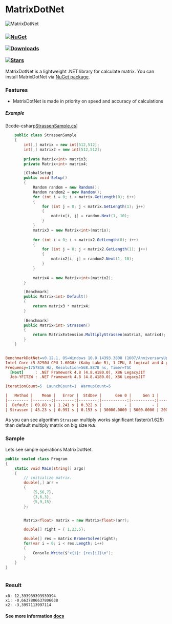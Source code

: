 # MatrixDotNet
![MatrixDotNet](https://github.com/toor1245/MatrixDotNet/blob/master/docs/MatrixDotNet.png)

<h3 text-align="center">

 
 [![NuGet](https://img.shields.io/nuget/v/MatrixDotNet.svg)](https://www.nuget.org/packages/MatrixDotNet/)
  
 [![Downloads](https://img.shields.io/nuget/dt/matrixdotnet.svg)](https://www.nuget.org/packages/MatrixDotNet/)
 
 [![Stars](https://img.shields.io/github/stars/toor1245/MatrixDotNet?color=brightgreen)](https://github.com/toor1245/MatrixDotNet/stargazers)
</h3>

MatrixDotNet is a lightweight .NET library for calculate matrix. You can install MatrixDotNet via [NuGet package](https://www.nuget.org/packages/MatrixDotNet/).

### Features
* MatrixDotNet is made in priority on speed and accuracy of calculations

##### Example 
[!code-csharp[StrassenSample.cs](https://github.com/toor1245/MatrixDotNet/blob/master/samples/Samples/Samples/StrassenSample.cs)]
```C#
    public class StrassenSample
    {
        int[,] matrix = new int[512,512];
        int[,] matrix2 = new int[512,512];
        
        private Matrix<int> matrix3;
        private Matrix<int> matrix4;

        [GlobalSetup]
        public void Setup()
        {
            Random random = new Random();
            Random random2 = new Random();
            for (int i = 0; i < matrix.GetLength(0); i++)
            {
                for (int j = 0; j < matrix.GetLength(1); j++)
                {
                    matrix[i, j] = random.Next(1, 10);
                }
            }
            matrix3 = new Matrix<int>(matrix);
            
            for (int i = 0; i < matrix2.GetLength(0); i++)
            {
                for (int j = 0; j < matrix2.GetLength(1); j++)
                {
                    matrix2[i, j] = random2.Next(1, 10);
                }
            }
            
            matrix4 = new Matrix<int>(matrix2);
        }

        [Benchmark]
        public Matrix<int> Default()
        {
            return matrix3 * matrix4;
        }
        
        [Benchmark]
        public Matrix<int> Strassen()
        {
            return MatrixExtension.MultiplyStrassen(matrix3, matrix4);
        }
    }
```

``` ini

BenchmarkDotNet=v0.12.1, OS=Windows 10.0.14393.3808 (1607/AnniversaryUpdate/Redstone1)
Intel Core i5-8250U CPU 1.60GHz (Kaby Lake R), 1 CPU, 8 logical and 4 physical cores
Frequency=1757816 Hz, Resolution=568.8878 ns, Timer=TSC
  [Host]     : .NET Framework 4.8 (4.8.4180.0), X86 LegacyJIT
  Job-YFITZW : .NET Framework 4.8 (4.8.4180.0), X86 LegacyJIT

IterationCount=5  LaunchCount=1  WarmupCount=5  

```

```ini
|   Method |    Mean |   Error |  StdDev |      Gen 0 |     Gen 1 |     Gen 2 | Allocated |
|--------- |--------:|--------:|--------:|-----------:|----------:|----------:|----------:|
|  Default | 69.88 s | 1.241 s | 0.322 s |          - |         - |         - |   1.01 MB |
| Strassen | 43.23 s | 0.991 s | 0.153 s | 30000.0000 | 5000.0000 | 2000.0000 | 174.32 MB |
```

As you can see algorithm `Strassen` multiply works significant faster(x1.625) than default multiply matrix on big size `MxN`.

### Sample
Lets see simple operations MatrixDotNet.
```C#
public sealed class Program
{
    static void Main(string[] args)
    {
        // initialize matrix.
        double[,] arr =
        {
            {5,56,7},
            {3,6,3},
            {5,9,15}
        };


        Matrix<float> matrix = new Matrix<float>(arr);

        double[] right = { 1,23,5};

        double[] res = matrix.KramerSolve(right);
        for(var i = 0; i < res.Length; i++)
        {
            Console.Write($"x{i}: {res[i]}\n");
        }
    }
}
 
```
### Result
```
x0: 12,393939393939394
x1: -0,6637806637806638
x2: -3,3997113997114
```

#### See more information [docs](https://github.com/toor1245/MatrixDotNet/tree/master/docs/articles) 
